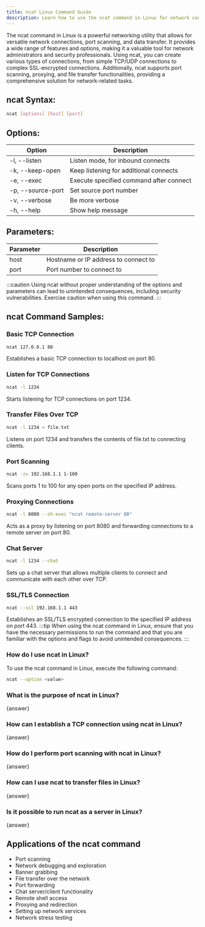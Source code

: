 ```yaml
---
title: ncat Linux Command Guide
description: Learn how to use the ncat command in Linux for network connections, port scanning, and data transfer. Discover the syntax, options, and examples.
---
```


The ncat command in Linux is a powerful networking utility that allows for versatile network connections, port scanning, and data transfer. It provides a wide range of features and options, making it a valuable tool for network administrators and security professionals. Using ncat, you can create various types of connections, from simple TCP/UDP connections to complex SSL-encrypted connections. Additionally, ncat supports port scanning, proxying, and file transfer functionalities, providing a comprehensive solution for network-related tasks.
## ncat Syntax:
```bash
ncat [options] [host] [port]
```
## Options:
| Option              | Description                            |
|---------------------|----------------------------------------|
| -l, --listen        | Listen mode, for inbound connects      |
| -k, --keep-open     | Keep listening for additional connects |
| -e, --exec          | Execute specified command after connect|
| -p, --source-port   | Set source port number                 |
| -v, --verbose       | Be more verbose                        |
| -h, --help          | Show help message                      |

## Parameters:
| Parameter           | Description                            |
|---------------------|----------------------------------------|
| host                | Hostname or IP address to connect to   |
| port                | Port number to connect to              |

:::caution
Using ncat without proper understanding of the options and parameters can lead to unintended consequences, including security vulnerabilities. Exercise caution when using this command.
:::
## ncat Command Samples:

### Basic TCP Connection
```bash
ncat 127.0.0.1 80
```
Establishes a basic TCP connection to localhost on port 80.

### Listen for TCP Connections
```bash
ncat -l 1234
```
Starts listening for TCP connections on port 1234.

### Transfer Files Over TCP
```bash
ncat -l 1234 < file.txt
```
Listens on port 1234 and transfers the contents of file.txt to connecting clients.

### Port Scanning
```bash
ncat -zv 192.168.1.1 1-100
```
Scans ports 1 to 100 for any open ports on the specified IP address.

### Proxying Connections
```bash
ncat -l 8080 --sh-exec "ncat remote-server 80"
```
Acts as a proxy by listening on port 8080 and forwarding connections to a remote server on port 80.

### Chat Server
```bash
ncat -l 1234 --chat
```
Sets up a chat server that allows multiple clients to connect and communicate with each other over TCP.

### SSL/TLS Connection
```bash
ncat --ssl 192.168.1.1 443
```
Establishes an SSL/TLS encrypted connection to the specified IP address on port 443.
:::tip
When using the ncat command in Linux, ensure that you have the necessary permissions to run the command and that you are familiar with the options and flags to avoid unintended consequences.
:::

### How do I use ncat in Linux?
To use the ncat command in Linux, execute the following command:
```bash
ncat --option <value>
```

### What is the purpose of ncat in Linux?
{answer}

### How can I establish a TCP connection using ncat in Linux?
{answer}

### How do I perform port scanning with ncat in Linux?
{answer}

### How can I use ncat to transfer files in Linux?
{answer}

### Is it possible to run ncat as a server in Linux?
{answer}
## Applications of the ncat command

- Port scanning
- Network debugging and exploration
- Banner grabbing
- File transfer over the network
- Port forwarding
- Chat server/client functionality
- Remote shell access
- Proxying and redirection
- Setting up network services
- Network stress testing